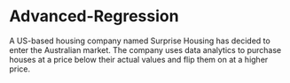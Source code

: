 # Advanced-Regression
A US-based housing company named Surprise Housing has decided to enter the Australian market. The company uses data analytics to purchase houses at a price below their actual values and flip them on at a higher price.
